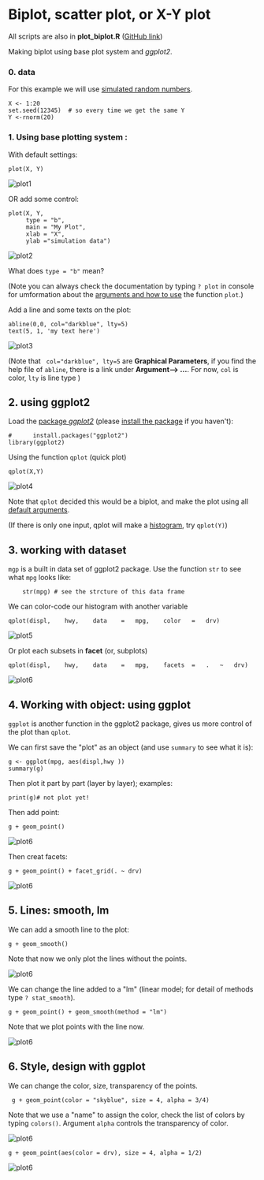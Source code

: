 # Biplot, scatter plot, or X-Y plot

All scripts are also in **plot_biplot.R** ([GitHub link](https://github.com/weitingwlin/r-primers/blob/master/R_files/plots_biplot.R))

Making biplot using base plot system and _ggplot2_.

### 0. data
For this example we will use [simulated random numbers](Simulation_random.md).

    X <- 1:20
    set.seed(12345)  # so every time we get the same Y
    Y <-rnorm(20)

### 1. Using base plotting system :
With default settings:

    plot(X, Y)    

![plot1](images/plot_biplot1.png)

OR add some control:
    
    plot(X, Y, 
         type = "b", 
         main = "My Plot", 
         xlab = "X", 
         ylab ="simulation data")

![plot2](images/plot_biplot2.png)

What does `type = "b"` mean?

(Note you can always check the documentation by typing `? plot` in console for umformation about the [arguments and how to use](Function_use.md) the function `plot`.)

Add a line and some texts on the plot:

    abline(0,0, col="darkblue", lty=5)
    text(5, 1, 'my text here')

![plot3](images/plot_biplot3.png)

(Note that ` col="darkblue", lty=5` are **Graphical Parameters**, if you find the help file of `abline`, there is a link under **Argument--> ...**. For now, `col` is color, `lty` is line type )

## 2. using ggplot2 
Load the [package _ggplot2_](https://cran.r-project.org/web/packages/ggplot2/index.html) (please [install the package](https://github.com/weitingwlin/r-primers/blob/master/Documents/Packages.md#download-and-install-packages) if you haven't):

    #      install.packages("ggplot2")
    library(ggplot2)

Using the function `qplot` (quick plot)

    qplot(X,Y)

![plot4](images/plot_biplot4.png)
    
Note that `qplot` decided this would be a biplot, and make the plot using all [default arguments](Functions_use.md).    

(If there is only one input, qplot will make a [histogram](https://github.com/weitingwlin/r-primers/blob/master/Documents/Plot_histograms.md#3-using-ggplot2-qplot), try `qplot(Y)`)
 
## 3. working with dataset    
`mgp` is a built in data set of ggplot2 package. Use the function `str` to see what `mpg` looks like:

    	str(mpg) # see the strcture of this data frame

We can color-code our histogram with another variable  
  
    qplot(displ,	hwy,	data	=	mpg,	color	=	drv)	

![plot5](images/plot_biplot5.png)

Or plot each subsets in **facet** (or, subplots)   

    qplot(displ,	hwy,	data	=	mpg,	facets	=	.	~	drv)

![plot6](images/plot_biplot6.png)

## 4. Working with object: using ggplot
`ggplot` is another function in the ggplot2 package, gives us more control of the plot than `qplot`.     

We can first save the "plot" as an object (and use `summary` to see what it is):

    g <- ggplot(mpg, aes(displ,hwy ))
    summary(g)

Then plot it part by part (layer by layer); examples:

    print(g)# not plot yet!

Then add point:

    g + geom_point()

![plot6](images/plot_biplot7.png)

Then creat facets:

    g + geom_point() + facet_grid(. ~ drv)
    
![plot6](images/plot_biplot8.png)
    
## 5. Lines: smooth, lm
We can add a smooth line to the plot:

    g + geom_smooth()

Note that now we only plot the lines without the points.

![plot6](images/plot_biplot9.png)

We can change the line added to a "lm" (linear model; for detail of methods type `? stat_smooth`).
    
    g + geom_point() + geom_smooth(method = "lm")

Note that we plot points with the line now.

![plot6](images/plot_biplot10.png)  
  
## 6. Style, design with ggplot    
We can change the color, size, transparency of the points.


     g + geom_point(color = "skyblue", size = 4, alpha = 3/4)

Note that we use a "name" to assign the color, check the list of colors by typing `colors()`. Argument `alpha` controls the transparency of color. 

![plot6](images/plot_biplot11.png)  

    g + geom_point(aes(color = drv), size = 4, alpha = 1/2)

![plot6](images/plot_biplot12.png)  